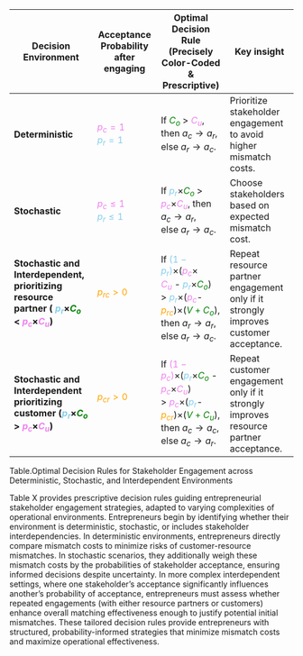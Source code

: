 
| Decision Environment                                                                                                                                                                                                                          | Acceptance Probability after engaging                                                             | Optimal Decision Rule (Precisely Color-Coded & Prescriptive)                                                                                                                                                                                                                                                                                                                                                                                                         | Key insight                                                                          |
| --------------------------------------------------------------------------------------------------------------------------------------------------------------------------------------------------------------------------------------------- | ------------------------------------------------------------------------------------------------- | -------------------------------------------------------------------------------------------------------------------------------------------------------------------------------------------------------------------------------------------------------------------------------------------------------------------------------------------------------------------------------------------------------------------------------------------------------------------- | ------------------------------------------------------------------------------------ |
| **Deterministic**                                                                                                                                                                                                                             | <span style="color:violet">$p_c = 1$</span><br><span style="color:skyblue">$p_r = 1$</span>       | If <span style="color:green">$C_o$</span> > <span style="color:violet">$C_u$</span>, then $a_c \rightarrow a_r$,<br>else $a_r \rightarrow a_c$.                                                                                                                                                                                                                                                                                                                      | Prioritize stakeholder engagement to avoid higher mismatch costs.                    |
| **Stochastic**                                                                                                                                                                                                                                | <span style="color:violet">$p_c \leq 1$</span><br><span style="color:skyblue">$p_r \leq 1$</span> | If <span style="color:skyblue">$p_r$</span>×<span style="color:green">$C_o$</span> > <span style="color:violet">$p_c$</span>×<span style="color:violet">$C_u$</span>, then $a_c \rightarrow a_r$,<br>else $a_r \rightarrow a_c$.                                                                                                                                                                                                                                     | Choose stakeholders based on expected mismatch cost.                                 |
| **Stochastic and Interdependent, prioritizing resource partner ( <span style="color:skyblue">$p_r$</span>×<span style="color:green">$C_o$</span> < <span style="color:violet">$p_c$</span>×<span style="color:violet">$C_u$</span>)**<br><br> | <span style="color:orange">$p_{rc} > 0$</span><br><br>                                            | If <span style="color:skyblue">$(1 - p_r)$</span>×(<span style="color:violet">$p_c$</span>×<br><span style="color:violet">$C_u$</span> - <span style="color:skyblue">$p_r$</span>×<span style="color:green">$C_o$</span>) <br>> <span style="color:skyblue">$p_r$</span>×(<span style="color:violet">$p_c$</span>-<span style="color:orange">$p_{rc}$</span>)×(<span style="color:green">$V+C_o$</span>),<br>then $a_r \rightarrow a_r$, else $a_r \rightarrow a_c$. | Repeat resource partner engagement only if it strongly improves customer acceptance. |
| **Stochastic and Interdependent prioritizing customer (<span style="color:skyblue">$p_r$</span>×<span style="color:green">$C_o$</span> > <span style="color:violet">$p_c$</span>×<span style="color:violet">$C_u$</span>)**                   | <span style="color:orange">$p_{cr} > 0$</span><br><br>                                            | If <span style="color:violet">$(1 - p_c)$</span>×(<span style="color:skyblue">$p_r$</span>×<span style="color:green">$C_o$</span> - <span style="color:violet">$p_c$</span>×<span style="color:violet">$C_u$</span>)<br>> <span style="color:violet">$p_c$</span>×(<span style="color:skyblue">$p_r$</span>-<span style="color:orange">$p_{cr}$</span>)×(<span style="color:green">$V+C_u$</span>),<br>then $a_c \rightarrow a_c$, else $a_c \rightarrow a_r$.       | Repeat customer engagement only if it strongly improves resource partner acceptance. |
Table.Optimal Decision Rules for Stakeholder Engagement across Deterministic, Stochastic, and Interdependent Environments

Table X provides prescriptive decision rules guiding entrepreneurial stakeholder engagement strategies, adapted to varying complexities of operational environments. Entrepreneurs begin by identifying whether their environment is deterministic, stochastic, or includes stakeholder interdependencies. In deterministic environments, entrepreneurs directly compare mismatch costs to minimize risks of customer-resource mismatches. In stochastic scenarios, they additionally weigh these mismatch costs by the probabilities of stakeholder acceptance, ensuring informed decisions despite uncertainty. In more complex interdependent settings, where one stakeholder’s acceptance significantly influences another’s probability of acceptance, entrepreneurs must assess whether repeated engagements (with either resource partners or customers) enhance overall matching effectiveness enough to justify potential initial mismatches. These tailored decision rules provide entrepreneurs with structured, probability-informed strategies that minimize mismatch costs and maximize operational effectiveness.